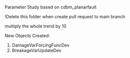 Parameter Study based on cdbm_planarfault

!Delete this folder when create pull request to main branch

multiply the whole trend by 10

New Objects Created:

1. DamageVarForcingFuncDev
2. BreakageVarUpdateDev
